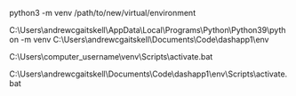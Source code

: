 python3 -m venv /path/to/new/virtual/environment

C:\Users\andrewcgaitskell\AppData\Local\Programs\Python\Python39\python -m venv C:\Users\andrewcgaitskell\Documents\Code\dashapp1\env


C:\Users\computer_username\venv\Scripts\activate.bat

C:\Users\andrewcgaitskell\Documents\Code\dashapp1\env\Scripts\activate.bat

